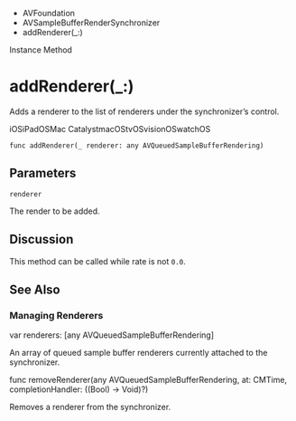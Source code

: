 

- AVFoundation
- AVSampleBufferRenderSynchronizer
-  addRenderer(\_:) 

Instance Method

# addRenderer(\_:)

Adds a renderer to the list of renderers under the synchronizer’s control.

iOSiPadOSMac CatalystmacOStvOSvisionOSwatchOS

``` source
func addRenderer(_ renderer: any AVQueuedSampleBufferRendering)
```

## Parameters 

`renderer`  

The render to be added.

## Discussion

This method can be called while rate is not `0.0`.

## See Also

### Managing Renderers

var renderers: [any AVQueuedSampleBufferRendering]

An array of queued sample buffer renderers currently attached to the synchronizer.

func removeRenderer(any AVQueuedSampleBufferRendering, at: CMTime, completionHandler: ((Bool) -> Void)?)

Removes a renderer from the synchronizer.

